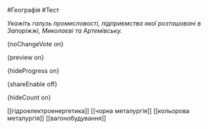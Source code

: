 #Географія #Тест

*Укажіть галузь промисловості, підприємства якої розташовані в Запоріжжі, Миколаєві та Артемівську.*

{noChangeVote on}

{preview on}

{hideProgress on}

{shareEnable off}

{hideCount on}

[[гідроелектроенергетика]]
[[чорна металургія]]
[[кольорова металургія]]
[[вагонобудування]]
